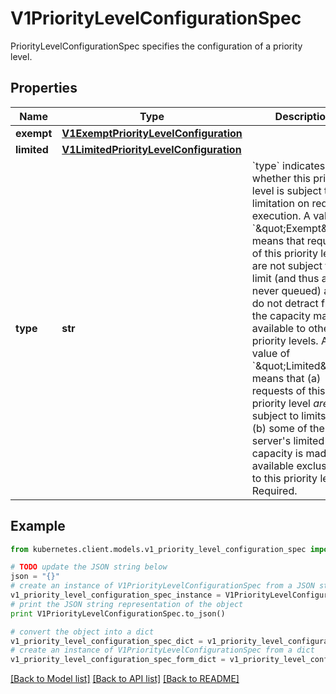 # V1PriorityLevelConfigurationSpec

PriorityLevelConfigurationSpec specifies the configuration of a priority level.

## Properties

Name | Type | Description | Notes
------------ | ------------- | ------------- | -------------
**exempt** | [**V1ExemptPriorityLevelConfiguration**](V1ExemptPriorityLevelConfiguration.md) |  | [optional] 
**limited** | [**V1LimitedPriorityLevelConfiguration**](V1LimitedPriorityLevelConfiguration.md) |  | [optional] 
**type** | **str** | &#x60;type&#x60; indicates whether this priority level is subject to limitation on request execution.  A value of &#x60;\&quot;Exempt\&quot;&#x60; means that requests of this priority level are not subject to a limit (and thus are never queued) and do not detract from the capacity made available to other priority levels.  A value of &#x60;\&quot;Limited\&quot;&#x60; means that (a) requests of this priority level _are_ subject to limits and (b) some of the server&#39;s limited capacity is made available exclusively to this priority level. Required. | 

## Example

```python
from kubernetes.client.models.v1_priority_level_configuration_spec import V1PriorityLevelConfigurationSpec

# TODO update the JSON string below
json = "{}"
# create an instance of V1PriorityLevelConfigurationSpec from a JSON string
v1_priority_level_configuration_spec_instance = V1PriorityLevelConfigurationSpec.from_json(json)
# print the JSON string representation of the object
print V1PriorityLevelConfigurationSpec.to_json()

# convert the object into a dict
v1_priority_level_configuration_spec_dict = v1_priority_level_configuration_spec_instance.to_dict()
# create an instance of V1PriorityLevelConfigurationSpec from a dict
v1_priority_level_configuration_spec_form_dict = v1_priority_level_configuration_spec.from_dict(v1_priority_level_configuration_spec_dict)
```
[[Back to Model list]](../README.md#documentation-for-models) [[Back to API list]](../README.md#documentation-for-api-endpoints) [[Back to README]](../README.md)


